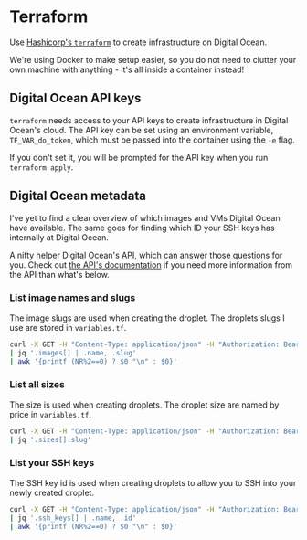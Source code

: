 # Terraform

Use [Hashicorp's `terraform`](https://www.terraform.io) to create infrastructure on Digital Ocean.

We're using Docker to make setup easier, so you do not need to clutter your own
machine with anything - it's all inside a container instead!

## Digital Ocean API keys

`terraform` needs access to your API keys to create infrastructure in Digital Ocean's cloud.
The API key can be set using an environment variable, `TF_VAR_do_token`, which must be passed into the container using the `-e` flag.

If you don't set it, you will be prompted for the API key when you run `terraform apply`.

## Digital Ocean metadata

I've yet to find a clear overview of which images and VMs Digital Ocean have available.
The same goes for finding which ID your SSH keys has internally at Digital Ocean.

A nifty helper Digital Ocean's API, which can answer those questions for you. Check out [the API's documentation](https://developers.digitalocean.com/documentation/v2/) if you need more information from the API than what's below.

### List image names and slugs

The image slugs are used when creating the droplet. The droplets slugs I use are stored in `variables.tf`.

```sh
curl -X GET -H "Content-Type: application/json" -H "Authorization: Bearer you-api-key" "https://api.digitalocean.com/v2/images?type=distribution"
| jq '.images[] | .name, .slug'
| awk '{printf (NR%2==0) ? $0 "\n" : $0}'
```

### List all sizes

The size is used when creating droplets. The droplet size are named by price in `variables.tf`.

```sh
curl -X GET -H "Content-Type: application/json" -H "Authorization: Bearer you-api-key" "https://api.digitalocean.com/v2/sizes"
| jq '.sizes[].slug'
```

### List your SSH keys

The SSH key id is used when creating droplets to allow you to SSH into your newly created droplet.

```sh
curl -X GET -H "Content-Type: application/json" -H "Authorization: Bearer you-api-key" "https://api.digitalocean.com/v2/account/keys"
| jq '.ssh_keys[] | .name, .id'
| awk '{printf (NR%2==0) ? $0 "\n" : $0}'

```
